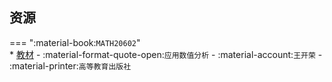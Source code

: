## 资源
=== ":material-book:`MATH20602`"  
    * [教材](http://api.cqu-openlib.cn/file?key=iccnt2onev9e) - :material-format-quote-open:`应用数值分析` - :material-account:`王开荣` - :material-printer:`高等教育出版社`  